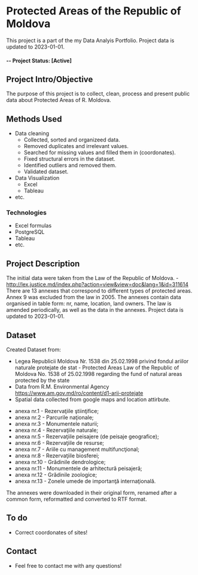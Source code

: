 # Protected Areas of the Republic of Moldova
This project is a part of the my Data Analyis Portfolio.
Project data is updated to 2023-01-01.

#### -- Project Status: [Active]

## Project Intro/Objective
The purpose of this project is to collect, clean, process and present public data about Protected Areas of R. Moldova. 

## Methods Used
* Data cleaning
   - Collected, sorted and organizeed data.
   - Removed duplicates and irrelevant values.
   - Searched for missing values and filled them in (coordonates).
   - Fixed structural errors in the dataset.
   - Identified outliers and removed them.
   - Validated dataset.
* Data Visualization
   - Excel
   - Tableau 
* etc.

### Technologies
* Excel formulas 
* PostgreSQL
* Tableau
* etc. 

## Project Description
The initial data were taken from the Law of the Republic of Moldova. - http://lex.justice.md/index.php?action=view&view=doc&lang=1&id=311614
There are 13 annexes that correspond to different types of protected areas. 
Annex 9 was excluded from the law in 2005. 
The annexes contain data organised in table form: nr, name, location, land owners. 
The law is amended periodically, as well as the data in the annexes. 
Project data is updated to 2023-01-01.

## Dataset

Created Dataset from:
* Legea Republicii Moldova Nr. 1538 din 25.02.1998 privind fondul ariilor naturale protejate de stat - Protected Areas Law of the Republic of Moldova No. 1538 of 25.02.1998 regarding the fund of natural areas protected by the state 
* Data from R.M. Environmental Agency https://www.am.gov.md/ro/content/d1-arii-protejate
* Spatial data collected from google maps and location attirbute.

- anexa nr.1 - Rezervaţiile ştiinţifice;
- anexa nr.2 - Parcurile naţionale;
- anexa nr.3 - Monumentele naturii;
- anexa nr.4 - Rezervaţiile naturale;
- anexa nr.5 - Rezervaţiile peisajere (de peisaje geografice);
- anexa nr.6 - Rezervaţiile de resurse;
- anexa nr.7 - Ariile cu management multifuncţional;
- anexa nr.8 - Rezervaţiile biosferei;
- anexa nr.10 - Grădinile dendrologice;
- anexa nr.11 - Monumentele de arhitectură peisajeră;
- anexa nr.12 - Grădinile zoologice;
- anexa nr.13 - Zonele umede de importanţă internaţională.

The annexes were downloaded in their original form, renamed after a common form, reformatted and converted to RTF format.

## To do
* Correct coordonates of sites!

## Contact
* Feel free to contact me with any questions!

